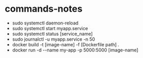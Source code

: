 # commands-notes
- sudo systemctl daemon-reload
- sudo systemctl start myapp.service
- sudo systemctl status [service_name]
- sudo journalctl -u myapp.service -n 50
- docker build -t [image-name] -f [Dockerfile path] .
- docker run -d --name my-app -p 5000:5000 [image-name]
